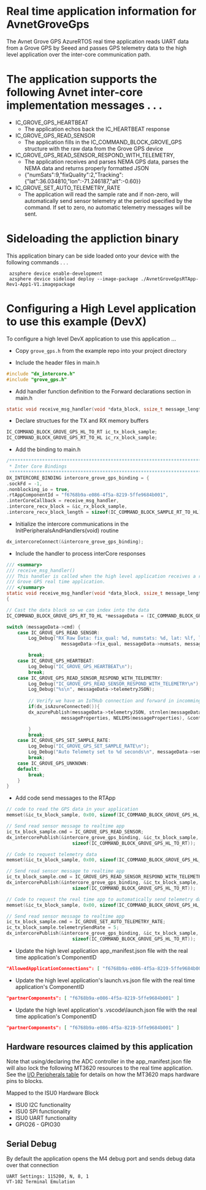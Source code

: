 # Real time application information for AvnetGroveGps

The Avnet Grove GPS AzureRTOS real time application reads UART data from a Grove GPS by Seeed and passes GPS telemetry data to the high level application over the inter-core communication path.

# The application supports the following Avnet inter-core implementation messages . . .

* IC_GROVE_GPS_HEARTBEAT 
  * The application echos back the IC_HEARTBEAT response
* IC_GROVE_GPS_READ_SENSOR
  * The application fills in the IC_COMMAND_BLOCK_GROVE_GPS structure with the raw data from the Grove GPS device
* IC_GROVE_GPS_READ_SENSOR_RESPOND_WITH_TELEMETRY, 
  * The application receives and parses NEMA GPS data, parses the NEMA data and returns properly formatted JSON
  * {"numSats":9,"fixQuality":2,"Tracking":{"lat":36.034810,"lon":-71.246187,"alt":-0.60}}
* IC_GROVE_SET_AUTO_TELEMETRY_RATE
  * The application will read the sample rate and if non-zero, will automatically send sensor telemetry at the period specified by the command.  If set to zero, no automatic telemetry messages will be sent. 

# Sideloading the appliction binary

This application binary can be side loaded onto your device with the following commands . . .

     azsphere device enable-development
     azsphere device sideload deploy --image-package ./AvnetGroveGpsRTApp-Rev1-App1-V1.imagepackage

# Configuring a High Level application to use this example (DevX)
To configure a high level DevX application to use this application ...

* Copy ```grove_gps.h``` from the example repo into your project directory

* Include the header files in main.h

```c
#include "dx_intercore.h"
#include "grove_gps.h"
```

* Add handler function definition to the Forward declarations section in main.h
```c
static void receive_msg_handler(void *data_block, ssize_t message_length);
```

* Declare structues for the TX and RX memory buffers
```c
IC_COMMAND_BLOCK_GROVE_GPS_HL_TO_RT ic_tx_block_sample;
IC_COMMAND_BLOCK_GROVE_GPS_RT_TO_HL ic_rx_block_sample;
```

* Add the binding to main.h
```c
/****************************************************************************************
 * Inter Core Bindings
 *****************************************************************************************/
DX_INTERCORE_BINDING intercore_grove_gps_binding = {
.sockFd = -1,
.nonblocking_io = true,
.rtAppComponentId = "f6768b9a-e086-4f5a-8219-5ffe9684b001",
.interCoreCallback = receive_msg_handler,
.intercore_recv_block = &ic_rx_block_sample,
.intercore_recv_block_length = sizeof(IC_COMMAND_BLOCK_SAMPLE_RT_TO_HL)};
```

* Initialize the intercore communications in the InitPeripheralsAndHandlers(void) routine
```c
dx_intercoreConnect(&intercore_grove_gps_binding);
```
* Include the handler to process interCore responses
```c
/// <summary>
/// receive_msg_handler()
/// This handler is called when the high level application receives a raw data read response from the 
/// Grove GPS real time application.
/// </summary>
static void receive_msg_handler(void *data_block, ssize_t message_length)
{

// Cast the data block so we can index into the data
IC_COMMAND_BLOCK_GROVE_GPS_RT_TO_HL *messageData = (IC_COMMAND_BLOCK_GROVE_GPS_RT_TO_HL*) data_block;

switch (messageData->cmd) {
    case IC_GROVE_GPS_READ_SENSOR:
        Log_Debug("RX Raw Data: fix_qual: %d, numstats: %d, lat: %lf, lon: %lf, alt: %.2f\n",
                    messageData->fix_qual, messageData->numsats, messageData->lat, messageData->lon, messageData->alt);

        break;
    case IC_GROVE_GPS_HEARTBEAT:
        Log_Debug("IC_GROVE_GPS_HEARTBEAT\n");
        break;
    case IC_GROVE_GPS_READ_SENSOR_RESPOND_WITH_TELEMETRY:
        Log_Debug("IC_GROVE_GPS_READ_SENSOR_RESPOND_WITH_TELEMETRY\n");
        Log_Debug("%s\n", messageData->telemetryJSON);
        
        // Verify we have an IoTHub connection and forward in incomming JSON telemetry data
        if(dx_isAzureConnected()){
        dx_azurePublish(messageData->telemetryJSON, strnlen(messageData->telemetryJSON, JSON_STRING_MAX_SIZE), 
                    messageProperties, NELEMS(messageProperties), &contentProperties);

        }
        break;
    case IC_GROVE_GPS_SET_SAMPLE_RATE:
        Log_Debug("IC_GROVE_GPS_SET_SAMPLE_RATE\n");
        Log_Debug("Auto Telemety set to %d seconds\n", messageData->sensorSampleRate);
        break;
    case IC_GROVE_GPS_UNKNOWN:
    default:
        break;
    }
}
```
* Add code send messages to the RTApp
```c
// code to read the GPS data in your application
memset(&ic_tx_block_sample, 0x00, sizeof(IC_COMMAND_BLOCK_GROVE_GPS_HL_TO_RT));

// Send read sensor message to realtime app
ic_tx_block_sample.cmd = IC_GROVE_GPS_READ_SENSOR;
dx_intercorePublish(&intercore_grove_gps_binding, &ic_tx_block_sample,
                        sizeof(IC_COMMAND_BLOCK_GROVE_GPS_HL_TO_RT));

// Code to request telemetry data 
memset(&ic_tx_block_sample, 0x00, sizeof(IC_COMMAND_BLOCK_GROVE_GPS_HL_TO_RT));

// Send read sensor message to realtime app
ic_tx_block_sample.cmd = IC_GROVE_GPS_READ_SENSOR_RESPOND_WITH_TELEMETRY;
dx_intercorePublish(&intercore_grove_gps_binding, &ic_tx_block_sample,
                        sizeof(IC_COMMAND_BLOCK_GROVE_GPS_HL_TO_RT));

// Code to request the real time app to automatically send telemetry data every 5 seconds
memset(&ic_tx_block_sample, 0x00, sizeof(IC_COMMAND_BLOCK_GROVE_GPS_HL_TO_RT));

// Send read sensor message to realtime app
ic_tx_block_sample.cmd = IC_GROVE_SET_AUTO_TELEMETRY_RATE;
ic_tx_block_sample.telemetrySendRate = 5;
dx_intercorePublish(&intercore_grove_gps_binding, &ic_tx_block_sample,
                        sizeof(IC_COMMAND_BLOCK_GROVE_GPS_HL_TO_RT));     
```
* Update the high level application app_manifest.json file with the real time application's ComponentID
 ```JSON
 "AllowedApplicationConnections": [ "f6768b9a-e086-4f5a-8219-5ffe9684b001" ]
 ```
* Update the high level application's launch.vs.json  file with the real time application's ComponentID
 ```JSON
"partnerComponents": [ "f6768b9a-e086-4f5a-8219-5ffe9684b001" ]
```
* Update the high level application's .vscode\launch.json  file with the real time application's ComponentID
 ```JSON
"partnerComponents": [ "f6768b9a-e086-4f5a-8219-5ffe9684b001" ]
 ```
## Hardware resources claimed by this application
Note that using/declaring the ADC controller in the app_manifest.json file will also lock the following MT3620 resources to the real time application.  See the [I/O Peripherals table](https://docs.microsoft.com/en-us/azure-sphere/hardware/mt3620-product-status#io-peripherals) for details on how the MT3620 maps hardware pins to blocks.

Mapped to the ISU0 Hardware Block
* ISU0 I2C functionality
* ISU0 SPI functionality
* ISU0 UART functionality
* GPIO26 - GPIO30

## Serial Debug
By default the application opens the M4 debug port and sends debug data over that connection

    UART Settings: 115200, N, 8, 1
    VT-102 Terminal Emulation
